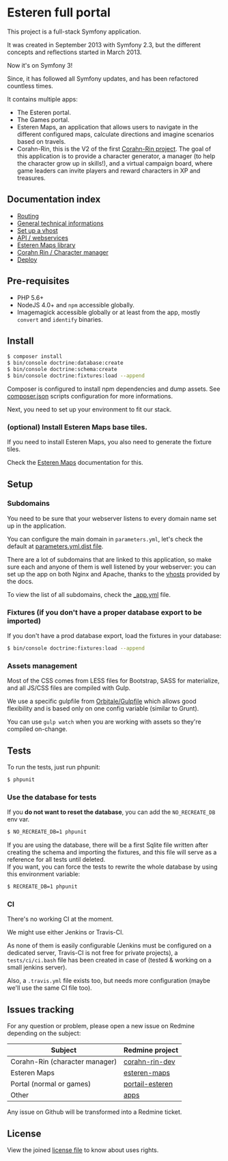 Esteren full portal
========================

This project is a full-stack Symfony application.

It was created in September 2013 with Symfony 2.3, but the different concepts and reflections started in March 2013.

Now it's on Symfony 3!

Since, it has followed all Symfony updates, and has been refactored countless times.

It contains multiple apps:

* The Esteren portal.
* The Games portal.
* Esteren Maps, an application that allows users to navigate in the different configured maps, calculate directions and
 imagine scenarios based on travels.
* Corahn-Rin, this is the V2 of the first [Corahn-Rin project](https://github.com/Esteren/CorahnRinV1). The goal of this
 application is to provide a character generator, a manager (to help the character grow up in skills!), and a virtual
 campaign board, where game leaders can invite players and reward characters in XP and treasures.

## Documentation index

* [Routing](docs/routing.md)
* [General technical informations](docs/technical.md)
* [Set up a vhost](docs/vhosts.md)
* [API / webservices](docs/api.md)
* [Esteren Maps library](docs/maps.md)
* [Corahn Rin / Character manager](docs/character_manager.md)
* [Deploy](docs/deploy.md)

## Pre-requisites

* PHP 5.6+
* NodeJS 4.0+ and `npm` accessible globally.
* Imagemagick accessible globally or at least from the app, mostly `convert` and `identify` binaries.

## Install

```bash
$ composer install
$ bin/console doctrine:database:create
$ bin/console doctrine:schema:create
$ bin/console doctrine:fixtures:load --append
```

Composer is configured to install npm dependencies and dump assets. See
[composer.json](composer.json) scripts configuration for more informations.

Next, you need to set up your environment to fit our stack.

### (optional) Install Esteren Maps base tiles.

If you need to install Esteren Maps, you also need to generate the fixture tiles.

Check the [Esteren Maps](docs/maps.md#tiles-generation) documentation for this.

## Setup

### Subdomains

You need to be sure that your webserver listens to every domain name set up in the application.

You can configure the main domain in `parameters.yml`, let's check the default at  [parameters.yml.dist file](app/config/parameters.yml).

There are a lot of subdomains that are linked to this application, so make sure each and anyone of them
is well listened by your webserver: you can set up the app on both Nginx and Apache, thanks to the
[vhosts](docs/03_vhosts.md) provided by the docs.

To view the list of all subdomains, check the [_app.yml](app/config/_app.yml) file.

### Fixtures (if you don't have a proper database export to be imported)

If you don't have a prod database export, load the fixtures in your database:

```bash
$ bin/console doctrine:fixtures:load --append
```

### Assets management

Most of the CSS comes from LESS files for Bootstrap, SASS for materialize, and all JS/CSS files are compiled
with Gulp.

We use a specific gulpfile from [Orbitale/Gulpfile](https://github.com/Orbitale/Gulpfile) which allows good
flexibility and is based only on one config variable (similar to Grunt).

You can use `gulp watch` when you are working with assets so they're compiled on-change.

## Tests

To run the tests, just run phpunit:

```bash
$ phpunit
```

### Use the database for tests

If you **do not want to reset the database**, you can add the `NO_RECREATE_DB` env var.

```bash
$ NO_RECREATE_DB=1 phpunit
```

If you are using the database, there will be a first Sqlite file written after creating the schema and importing
the fixtures, and this file will serve as a reference for all tests until deleted.<br>
If you want, you can force the tests to rewrite the whole database by using this environment variable:

```bash
$ RECREATE_DB=1 phpunit
```

### CI

There's no working CI at the moment.

We might use either Jenkins or Travis-CI.

As none of them is easily configurable (Jenkins must be configured on a dedicated server, Travis-CI is not free for private projects), a `tests/ci/ci.bash` file has been created in case of (tested & working on a small jenkins server).

Also, a `.travis.yml` file exists too, but needs more configuration (maybe we'll use the same CI file too).

## Issues tracking

For any question or problem, please open a new issue on Redmine depending on the subject:

| Subject                        | Redmine project
| ------------------------------ | ---------------
| Corahn-Rin (character manager) | [corahn-rin-dev](http://redmine.pierstoval.com/projects/corahn-rin-dev/issues)
| Esteren Maps                   | [esteren-maps](http://redmine.pierstoval.com/projects/esteren-maps/issues)
| Portal (normal or games)       | [portail-esteren](http://redmine.pierstoval.com/projects/portail-esteren/issues)
| Other                          | [apps](http://redmine.pierstoval.com/projects/apps/issues)

Any issue on Github will be transformed into a Redmine ticket.

## License

View the joined [license file](LICENSE) to know about uses rights.
